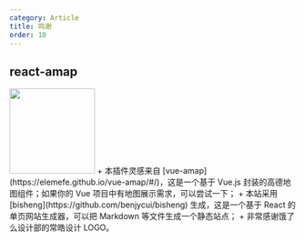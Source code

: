 ```yaml
---
category: Article
title: 鸣谢
order: 10
---
```


## react-amap

<img width="150" src="https://cloud.githubusercontent.com/assets/3898898/23833571/e5c7ae68-0782-11e7-8590-cecf4f3c969f.png" />
+ 本插件灵感来自 [vue-amap](https://elemefe.github.io/vue-amap/#/)，这是一个基于 Vue.js 封装的高德地图组件；如果你的 Vue 项目中有地图展示需求，可以尝试一下；
+ 本站采用 [bisheng](https://github.com/benjycui/bisheng) 生成，这是一个基于 React 的单页网站生成器，可以把 Markdown 等文件生成一个静态站点；
+ 非常感谢饿了么设计部的常皓设计 LOGO。